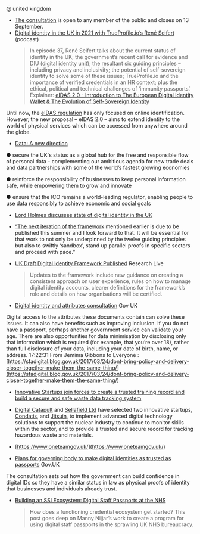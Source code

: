 @ united kingdom

* [The consultation](https://www.gov.uk/government/consultations/digital-identity-and-attributes-consultation) is open to any member of the public and closes on 13 September.
* [Digital identity in the UK in 2021 with TrueProfile.io’s René Seifert](https://www.ubisecure.com/podcast/digital-identity-uk-2021-ssi-trueprofile-rene-seifert/) (podcast)
  > In episode 37, René Seifert talks about the current status of identity in the UK; the government’s recent call for evidence and DIU (digital identity unit); the resultant six guiding principles – including privacy and inclusivity; the potential of self-sovereign identity to solve some of these issues; TrueProfile.io and the importance of verified credentials in an HR context; plus the ethical, political and technical challenges of ‘immunity passports’.
Explainer: [eIDAS 2.0 - Introduction to The European Digital Identity Wallet & The Evolution of Self-Sovereign Identity](https://utimaco.com/current-topics/blog/eidas-2-the-european-digital-identity-wallet)

Until now, the [eIDAS regulation](https://www.legislation.gov.uk/eur/2014/910/contents) has only focused on online identification. However, the new proposal – eIDAS 2.0 – aims to extend identity to the world of physical services which can be accessed from anywhere around the globe.
* [Data: A new direction](https://assets.publishing.service.gov.uk/government/uploads/system/uploads/attachment_data/file/1016395/Data_Reform_Consultation_Document__Accessible_.pdf)

● secure the UK's status as a global hub for the free and responsible flow of personal data - complementing our ambitious agenda for new trade deals and data partnerships with some of the world’s fastest growing economies

● reinforce the responsibility of businesses to keep personal information safe, while empowering them to grow and innovate

● ensure that the ICO remains a world-leading regulator, enabling people to use data responsibly to achieve economic and social goals

* [Lord Holmes discusses state of digital identity in the UK](https://www.biometricupdate.com/202107/lord-holmes-discusses-state-of-digital-identity-in-the-uk)

* [“](https://www.biometricupdate.com/202103/uk-government-runs-new-digital-id-system-pilot-for-public-services)[The next iteration of the framework](https://www.biometricupdate.com/202103/uk-government-runs-new-digital-id-system-pilot-for-public-services) mentioned earlier is due to be published this summer and I look forward to that. It will be essential for that work to not only be underpinned by the twelve guiding principles but also to swiftly ‘sandbox’, stand up parallel proofs in specific sectors and proceed with pace.”

* [UK Draft Digital Identity Framework Published](https://www.research-live.com/article/news/uk-draft-digital-identity-framework-published/id/5087382) Research Live
  > Updates to the framework include new guidance on creating a consistent approach on user experience, rules on how to manage digital identity accounts, clearer definitions for the framework’s role and details on how organisations will be certified.
* [Digital identity and attributes consultation](https://www.gov.uk/government/consultations/digital-identity-and-attributes-consultation/digital-identity-and-attributes-consultation) Gov UK

Digital access to the attributes these documents contain can solve these issues. It can also have benefits such as improving inclusion. If you do not have a passport, perhaps another government service can validate your age. There are also opportunities for data minimisation by disclosing only that information which is required (for example, that you’re over 18), rather than full disclosure of your data, including your date of birth, name, or address.
17:22:31 From Jemima Gibbons to Everyone : [https://sfadigital.blog.gov.uk/2017/03/24/dont-bring-policy-and-delivery-closer-together-make-them-the-same-thing/](https://sfadigital.blog.gov.uk/2017/03/24/dont-bring-policy-and-delivery-closer-together-make-them-the-same-thing/)
* [Innovative Startups join forces to create a trusted training record and build a secure and safe waste data tracking system](https://www.digicatapult.org.uk/news-and-insights/press/digital-catapult-and-sellafield-ltd-join-forces-with-two-innovative-startups)
* [Digital Catapult](https://www.digicatapult.org.uk/) and [Sellafield Ltd](https://www.gov.uk/government/organisations/sellafield-ltd) have selected two innovative startups, [Condatis](https://condatis.com/), and [Jitsuin](https://jitsuin.com/), to implement advanced digital technology solutions to support the nuclear industry to continue to monitor skills within the sector, and to provide a trusted and secure record for tracking hazardous waste and materials.

* [https://www.oneteamgov.uk/](https://www.oneteamgov.uk/)

* [Plans for governing body to make digital identities as trusted as passports](https://www.gov.uk/government/news/plans-for-governing-body-to-make-digital-identities-as-trusted-as-passports) Gov.UK

The consultation sets out how the government can build confidence in digital IDs so they have a similar status in law as physical proofs of identity that businesses and individuals already trust.

* [Building an SSI Ecosystem: Digital Staff Passports at the NHS](https://www.windley.com/archives/2021/05/building_an_ssi_ecosystem_digital_staff_passports_at_the_nhs.shtml)
  > How does a functioning credential ecosystem get started? This post goes deep on Manny Nijjar’s work to create a program for using digital staff passports in the sprawling UK NHS bureaucracy.
